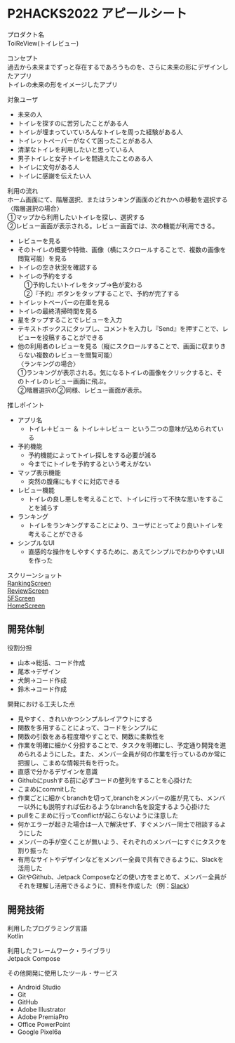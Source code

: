 # P2HACKS2022 アピールシート

プロダクト名  
ToiReView(トイレビュー)

コンセプト  
過去から未来までずっと存在するであろうものを、さらに未来の形にデザインしたアプリ  
トイレの未来の形をイメージしたアプリ  

対象ユーザ  
- 未来の人  
- トイレを探すのに苦労したことがある人  
- トイレが埋まっていていろんなトイレを周った経験がある人  
- トイレットペーパーがなくて困ったことがある人  
- 清潔なトイレを利用したいと思っている人  
- 男子トイレと女子トイレを間違えたことのある人
- トイレに文句がある人
- トイレに感謝を伝えたい人

利用の流れ  
ホーム画面にて、階層選択、またはランキング画面のどれかへの移動を選択する  
〈階層選択の場合〉  
①マップから利用したいトイレを探し、選択する  
②レビュー画面が表示される。レビュー画面では、次の機能が利用できる。  
- レビューを見る  
- そのトイレの概要や特徴、画像（横にスクロールすることで、複数の画像を閲覧可能）を見る  
- トイレの空き状況を確認する  
- トイレの予約をする  
　①予約したいトイレをタップ→色が変わる  
　②『予約』ボタンをタップすることで、予約が完了する  
- トイレットペーパーの在庫を見る  
- トイレの最終清掃時間を見る  
- 星をタップすることでレビューを入力  
- テキストボックスにタップし、コメントを入力し『Send』を押すことで、レビューを投稿することができる
- 他の利用者のレビューを見る（縦にスクロールすることで、画面に収まりきらない複数のレビューを閲覧可能）  
〈ランキングの場合〉  
①ランキングが表示される。気になるトイレの画像をクリックすると、そのトイレのレビュー画面に飛ぶ。  
②階層選択の②同様、レビュー画面が表示。  

推しポイント  
- アプリ名
  - トイレ＋ビュー ＆ トイレ＋レビュー という二つの意味が込められている
- 予約機能  
  - 予約機能によってトイレ探しをする必要が減る
  - 今までにトイレを予約するという考えがない
- マップ表示機能  
  - 突然の腹痛にもすぐに対応できる
- レビュー機能  
  - トイレの良し悪しを考えることで、トイレに行って不快な思いをすることを減らす
- ランキング  
  - トイレをランキングすることにより、ユーザにとってより良いトイレを考えることができる
- シンプルなUI  
  - 直感的な操作をしやすくするために、あえてシンプルでわかりやすいUIを作った

スクリーンショット   
[RankingScreen](https://user-images.githubusercontent.com/120159025/208278013-0f82cedc-e5dd-4680-9423-45612593496d.png)  
[ReviewScreen](https://user-images.githubusercontent.com/120159025/208278049-694ef2cf-6511-40d7-803c-10a7b4a9ac76.png)  
[5FScreen](https://user-images.githubusercontent.com/120159025/208278059-e1ae4554-9075-4886-8b1b-9cad5eeb7928.png)  
[HomeScreen](https://user-images.githubusercontent.com/120159025/208278063-24f2201b-915d-4821-935f-79729c5e9ca8.png)


## 開発体制  

役割分担  
- 山本→総括、コード作成  
- 尾本→デザイン  
- 犬飼→コード作成  
- 鈴木→コード作成  

開発における工夫した点  
- 見やすく、きれいかつシンプルレイアウトにする  
- 関数を多用することによって、コードをシンプルに  
- 関数の引数をある程度増やすことで、関数に柔軟性を  
- 作業を明確に細かく分担することで、タスクを明確にし、予定通り開発を進められるようにした。また、メンバー全員が何の作業を行っているのか常に把握し、こまめな情報共有を行った。  
- 直感で分かるデザインを意識  
- Githubにpushする前に必ずコードの整列をすることを心掛けた  
- こまめにcommitした
- 作業ごとに細かくbranchを切って,branchをメンバーの誰が見ても、メンバー以外にも説明すれば伝わるようなbranch名を設定するよう心掛けた
- pullをこまめに行ってconflictが起こらないように注意した
- 何かエラーが起きた場合は一人で解決せず、すぐメンバー同士で相談するようにした
- メンバーの手が空くことが無いよう、それぞれのメンバーにすぐにタスクを割り振った
- 有用なサイトやデザインなどをメンバー全員で共有できるように、Slackを活用した
- GitやGithub、Jetpack Composeなどの使い方をまとめて、メンバー全員がそれを理解し活用できるように、資料を作成した（例：[Slack](https://p2hacks2022.slack.com/archives/C04CLFT2ERM/p1671265108270119)）

## 開発技術  

利用したプログラミング言語  
Kotlin  

利用したフレームワーク・ライブラリ  
Jetpack Compose  

その他開発に使用したツール・サービス  
- Android Studio  
- Git
- GitHub
- Adobe Illustrator  
- Adobe PremiaPro
- Office PowerPoint  
- Google Pixel6a  
